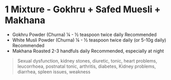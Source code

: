 
# 1 Mixture - Gokhru + Safed Muesli + Makhana 
- Gokhru	Powder (Churna)	¼ - ½ teaspoon twice daily	Recommended
- White Musli	Powder (Churna)	¼ - ½ teaspoon twice daily (or 5-10g daily)	Recommended
- Makhana	Roasted	2-3 handfuls daily	Recommended, especially at night

> Sexual dysfunction, kidney stones, diuretic, tonic, heart problems, leucorrhoea, postnatal tonic, arthritis, diabetes, Kidney problems, diarrhea, spleen issues, weakness

